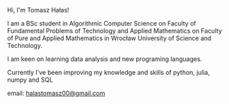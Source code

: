 Hi, I'm Tomasz Hałas!

I am a BSc student in Algorithmic Computer Science on Faculty of Fundamental Problems of Technology 
and Applied Mathematics on Faculty of Pure and Applied Mathematics in Wrocław University of Science and Technology.

I am keen on learning data analysis and new programing languages.

Currently I've been improving my knowledge and skills of python, julia, numpy and SQL

email: halastomasz00@gmail.com



